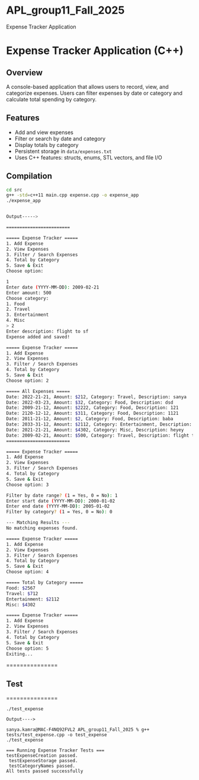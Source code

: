 # APL_group11_Fall_2025
Expense Tracker Application 

# Expense Tracker Application (C++)

## Overview
A console-based application that allows users to record, view, and categorize expenses.
Users can filter expenses by date or category and calculate total spending by category.

## Features
- Add and view expenses
- Filter or search by date and category
- Display totals by category
- Persistent storage in `data/expenses.txt`
- Uses C++ features: structs, enums, STL vectors, and file I/O

## Compilation
```bash
cd src
g++ -std=c++11 main.cpp expense.cpp -o expense_app
./expense_app


Output----->

========================

===== Expense Tracker =====
1. Add Expense
2. View Expenses
3. Filter / Search Expenses
4. Total by Category
5. Save & Exit
Choose option: 

1
Enter date (YYYY-MM-DD): 2009-02-21
Enter amount: 500
Choose category:
1. Food
2. Travel
3. Entertainment
4. Misc
> 2
Enter description: flight to sf
Expense added and saved!

===== Expense Tracker =====
1. Add Expense
2. View Expenses
3. Filter / Search Expenses
4. Total by Category
5. Save & Exit
Choose option: 2

===== All Expenses =====
Date: 2022-21-21, Amount: $212, Category: Travel, Description: sanya
Date: 2022-03-23, Amount: $32, Category: Food, Description: dsd
Date: 2009-21-12, Amount: $2222, Category: Food, Description: 121
Date: 2120-12-12, Amount: $311, Category: Food, Description: 1121
Date: 2011-21-12, Amount: $2, Category: Food, Description: baba
Date: 2033-31-12, Amount: $2112, Category: Entertainment, Description: dsada
Date: 2021-21-21, Amount: $4302, Category: Misc, Description: heyey
Date: 2009-02-21, Amount: $500, Category: Travel, Description: flight to sf
========================

===== Expense Tracker =====
1. Add Expense
2. View Expenses
3. Filter / Search Expenses
4. Total by Category
5. Save & Exit
Choose option: 3

Filter by date range? (1 = Yes, 0 = No): 1
Enter start date (YYYY-MM-DD): 2000-01-02
Enter end date (YYYY-MM-DD): 2005-01-02
Filter by category? (1 = Yes, 0 = No): 0

--- Matching Results ---
No matching expenses found.

===== Expense Tracker =====
1. Add Expense
2. View Expenses
3. Filter / Search Expenses
4. Total by Category
5. Save & Exit
Choose option: 4

===== Total by Category =====
Food: $2567
Travel: $712
Entertainment: $2112
Misc: $4302

===== Expense Tracker =====
1. Add Expense
2. View Expenses
3. Filter / Search Expenses
4. Total by Category
5. Save & Exit
Choose option: 5
Exiting...
```
===============
## Test
===============
``` g++ -I src/cpp tests/test_expense.cpp -o test_expense
./test_expense

Output---->

sanya.kamra@MAC-F4NQ92FVL2 APL_group11_Fall_2025 % g++ tests/test_expense.cpp -o test_expense
./test_expense

=== Running Expense Tracker Tests ===
testExpenseCreation passed.
 testExpenseStorage passed.
 testCategoryNames passed.
All tests passed successfully 
